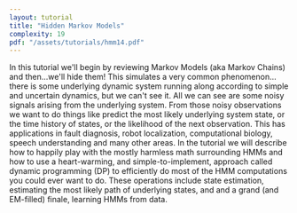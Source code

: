 ```yaml
---
layout: tutorial
title: "Hidden Markov Models"
complexity: 19
pdf: "/assets/tutorials/hmm14.pdf"
---
```

In this tutorial we'll begin by reviewing Markov Models (aka Markov Chains) and then...we'll hide them! This simulates a very common phenomenon... there is some underlying dynamic system running along according to simple and uncertain dynamics, but we can't see it. All we can see are some noisy signals arising from the underlying system. From those noisy observations we want to do things like predict the most likely underlying system state, or the time history of states, or the likelihood of the next observation. This has applications in fault diagnosis, robot localization, computational biology, speech understanding and many other areas. In the tutorial we will describe how to happily play with the mostly harmless math surrounding HMMs and how to use a heart-warming, and simple-to-implement, approach called dynamic programming (DP) to efficiently do most of the HMM computations you could ever want to do. These operations include state estimation, estimating the most likely path of underlying states, and and a grand (and EM-filled) finale, learning HMMs from data.